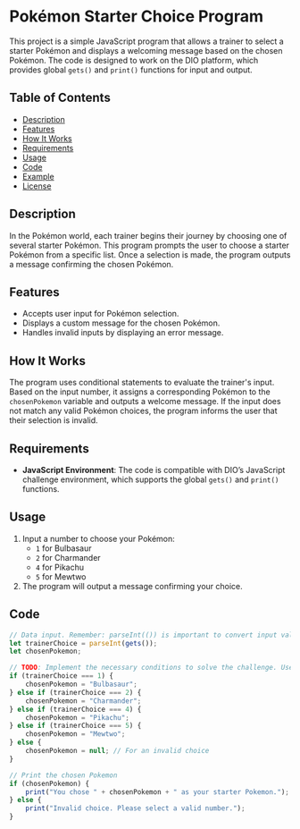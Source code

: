 # Pokémon Starter Choice Program

This project is a simple JavaScript program that allows a trainer to select a starter Pokémon and displays a welcoming message based on the chosen Pokémon. The code is designed to work on the DIO platform, which provides global `gets()` and `print()` functions for input and output.

## Table of Contents

- [Description](#description)
- [Features](#features)
- [How It Works](#how-it-works)
- [Requirements](#requirements)
- [Usage](#usage)
- [Code](#code)
- [Example](#example)
- [License](#license)

## Description

In the Pokémon world, each trainer begins their journey by choosing one of several starter Pokémon. This program prompts the user to choose a starter Pokémon from a specific list. Once a selection is made, the program outputs a message confirming the chosen Pokémon.

## Features

- Accepts user input for Pokémon selection.
- Displays a custom message for the chosen Pokémon.
- Handles invalid inputs by displaying an error message.

## How It Works

The program uses conditional statements to evaluate the trainer's input. Based on the input number, it assigns a corresponding Pokémon to the `chosenPokemon` variable and outputs a welcome message. If the input does not match any valid Pokémon choices, the program informs the user that their selection is invalid.

## Requirements

- **JavaScript Environment**: The code is compatible with DIO’s JavaScript challenge environment, which supports the global `gets()` and `print()` functions.

## Usage

1. Input a number to choose your Pokémon:
   - `1` for Bulbasaur
   - `2` for Charmander
   - `4` for Pikachu
   - `5` for Mewtwo
2. The program will output a message confirming your choice.

## Code

```javascript
// Data input. Remember: parseInt(()) is important to convert input values (String) to a numeric value (int).
let trainerChoice = parseInt(gets());
let chosenPokemon; 

// TODO: Implement the necessary conditions to solve the challenge. Use the example table to identify the trainer's choice:
if (trainerChoice === 1) {
    chosenPokemon = "Bulbasaur";
} else if (trainerChoice === 2) {
    chosenPokemon = "Charmander";
} else if (trainerChoice === 4) {
    chosenPokemon = "Pikachu";
} else if (trainerChoice === 5) {
    chosenPokemon = "Mewtwo";
} else {
    chosenPokemon = null; // For an invalid choice
}

// Print the chosen Pokemon
if (chosenPokemon) {
    print("You chose " + chosenPokemon + " as your starter Pokemon.");
} else {
    print("Invalid choice. Please select a valid number.");
}
